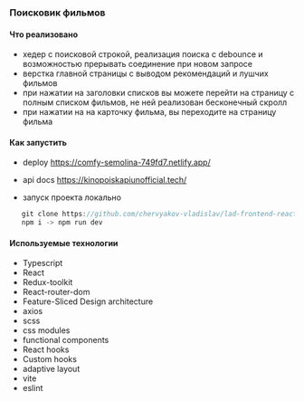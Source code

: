 ### Поисковик фильмов

#### Что реализовано

- хедер с поисковой строкой, реализация поиска с debounce и возможностью прерывать соединение при новом запросе
- верстка главной страницы с выводом рекомендаций и лушчих фильмов
- при нажатии на заголовки списков вы можете перейти на страницу с полным списком фильмов, не ней реализован бесконечный скролл
- при нажатии на на карточку фильма, вы переходите на страницу фильма

#### Как запустить

- deploy https://comfy-semolina-749fd7.netlify.app/
- api docs https://kinopoiskapiunofficial.tech/

- запуск проекта локально

```js
   git clone https://github.com/chervyakov-vladislav/lad-frontend-react.git .
   npm i -> npm run dev
```
#### Используемые технологии

- Typescript
- React
- Redux-toolkit
- React-router-dom
- Feature-Sliced Design architecture
- axios
- scss
- css modules
- functional components
- React hooks
- Custom hooks
- adaptive layout
- vite
- eslint